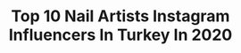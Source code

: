 ---
title: Top 10 Nail Artists Instagram Influencers In Turkey In 2020
description: >-
  Find top nail artists Instagram influencers in Turkey in 2020. Most popular hashtags: #fashion #nails #istanbul #model.
platform: Instagram
profiles:
  - username: "eligolrokh"
    fullname: >-
      Elham Golrokh
    location: "Turkey"
    followers: 300402
    engagement: 625
    commentsToLikes: 0.157417
    avatar: "https://scontent-ams4-1.cdninstagram.com/v/t51.2885-19/s320x320/73407446_735139973672097_4122964756422197248_n.jpg?_nc_ht=scontent-ams4-1.cdninstagram.com&_nc_ohc=-twTQUiHCPMAX8pxUem&oh=4634ad02af1e4b0d73ea29c3357ca4b8&oe=5EBAF9FD"
    verified: false
    hashtags: "#canada, #jumpsuit, #positiveenergy, #upanimation"
  - username: "blog.bybuse"
    fullname: >-
      Buse 🌟
    location: "Turkey"
    followers: 3789
    engagement: 3930
    commentsToLikes: 0.030809
    avatar: "https://instagram.fngo3-1.fna.fbcdn.net/v/t51.2885-19/s320x320/73209670_457677915098974_5719155791106146304_n.jpg?_nc_ht=instagram.fngo3-1.fna.fbcdn.net&_nc_ohc=dGLG1Bz4CekAX9I7DEL&oh=3ce428ee84649833b2afe6f048d10e9c&oe=5EB8141B"
    verified: false
    hashtags: "#nailvideo, #lorealparisturkiye, #likeforlikes, #nailswag"
  - username: "ojeseli"
    fullname: >-
      Selin 💋
    location: "Turkey"
    followers: 59780
    engagement: 585
    commentsToLikes: 0.022791
    avatar: "https://scontent-ams4-1.cdninstagram.com/v/t51.2885-19/s320x320/26264426_565821330427946_4573357008723378176_n.jpg?_nc_ht=scontent-ams4-1.cdninstagram.com&_nc_ohc=21_2kuMcvLoAX8gy79W&oh=edd59e8d82e465e9b62f2b3d1c718e6f&oe=5EBBDE72"
    verified: false
    hashtags: "#balenciaga, #rossmannturkiye, #pierrecardin, #nailartist"
  - username: "muratgermen"
    fullname: >-
      murat germen
    location: "Turkey"
    followers: 17930
    engagement: 182
    commentsToLikes: 0.014379
    avatar: "https://scontent-ams4-1.cdninstagram.com/v/t51.2885-19/s320x320/12930782_797393707061874_474081663_a.jpg?_nc_ht=scontent-ams4-1.cdninstagram.com&_nc_ohc=x__9yB2YWMYAX9RY6wL&oh=3baa602d2e61254edb09f26539f5fdb7&oe=5EB1E947"
    verified: false
    hashtags: "#fulyaerdemci, #coverstory, #works, #slobodandanpaich"
  - username: "blogging2girl"
    fullname: >-
      Gökçe's Wonderland
    location: "Turkey"
    followers: 13018
    engagement: 701
    commentsToLikes: 0.028660
    avatar: "https://scontent-ams4-1.cdninstagram.com/v/t51.2885-19/s320x320/42499606_250265399025948_8081620827356790784_n.jpg?_nc_ht=scontent-ams4-1.cdninstagram.com&_nc_ohc=_TRxIFNClBAAX_Okuw6&oh=b50e20cbe319737dc6f2b80b2e10c66e&oe=5EBAD543"
    verified: false
    hashtags: "#artexhibition, #sendorumsuzpazartesi, #perfume, #lipsticklover"
  - username: "najmmohammadi"
    fullname: >-
      Najm Mohammadi
    location: "Turkey"
    followers: 9811
    engagement: 1571
    commentsToLikes: 0.055070
    avatar: "https://scontent-ams4-1.cdninstagram.com/v/t51.2885-19/s320x320/83500270_230663167954082_6709229143919165440_n.jpg?_nc_ht=scontent-ams4-1.cdninstagram.com&_nc_ohc=cqfRhNmQ4qwAX9gprgg&oh=421903f5a84c052cc99f8b8bb0ba886f&oe=5EBA2BE7"
    verified: false
    hashtags: "#frenchbulldog, #lifecoach, #fashiontv, #fashionista"
  - username: "7.asna"
    fullname: >-
      Hasna Maxim
    location: "Turkey"
    followers: 74483
    engagement: 210
    commentsToLikes: 0.013300
    avatar: "https://scontent-ams4-1.cdninstagram.com/v/t51.2885-19/s320x320/73480769_966029857092258_8698766490595229696_n.jpg?_nc_ht=scontent-ams4-1.cdninstagram.com&_nc_ohc=hTr3mm070qEAX8jK5GS&oh=1de95ee7b47ec587284f42719b28d193&oe=5EB7531F"
    verified: false
    hashtags: "#instafashion, #girl, #fashionista, #explore"
  - username: "kursatacar_"
    fullname: >-
      Cappadocia Photographer
    location: "Turkey"
    followers: 11039
    engagement: 1068
    commentsToLikes: 0.000938
    avatar: "https://scontent-lhr8-1.cdninstagram.com/v/t51.2885-19/s320x320/91143184_139273184184729_3925794700627279872_n.jpg?_nc_ht=scontent-lhr8-1.cdninstagram.com&_nc_ohc=7W_BNYgIe4QAX9ZhRn-&oh=ca57d873a5155521614137c8be99a8d5&oe=5EB91173"
    verified: false
    hashtags: "#design, #eyes, #fashiongram, #follow4follow"
  - username: "makeuppselin"
    fullname: >-
      Selin
    location: "Turkey"
    followers: 11984
    engagement: 542
    commentsToLikes: 0.456315
    avatar: "https://scontent-ams4-1.cdninstagram.com/v/t51.2885-19/s320x320/71180928_535520260325328_2266207169810530304_n.jpg?_nc_ht=scontent-ams4-1.cdninstagram.com&_nc_ohc=gHBIRLOtVasAX-Fq2Uk&oh=2ad1086519e839f22ab58f3c587bcf78&oe=5EB25715"
    verified: false
    hashtags: "#mascara, #makeupvideo, #gorkitooneriyor, #beaulis"
  - username: "efevuralofficial"
    fullname: >-
      Efe VURAL🔹🇹🇷
    location: "Turkey"
    followers: 12017
    engagement: 311
    commentsToLikes: 0.014654
    avatar: "https://scontent-lhr8-1.cdninstagram.com/v/t51.2885-19/s320x320/87648389_661437467938265_5379927991188979712_n.jpg?_nc_ht=scontent-lhr8-1.cdninstagram.com&_nc_ohc=Q4HFCkQyXEkAX-EXy5E&oh=7dfabb182391d0d02b55a665fb8dcd0b&oe=5EBA8DF8"
    verified: false
    hashtags: "#hairstyles, #followforfollowback, #bebeksar, #gelinba"
---